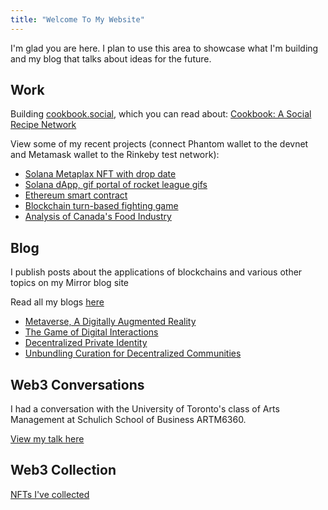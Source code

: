 ```yaml
---
title: "Welcome To My Website"
---
```


I'm glad you are here. I plan to use this area to showcase what I'm building and my blog that talks about ideas for the future.

## Work

Building [cookbook.social](cookbook.social), which you can read about: [Cookbook: A Social Recipe Network](https://mirror.xyz/0x067a679B1b56A3CA58E2F4Eb77a157E61c95e9e4/YNsehRAs5Yxq77jD3gC2Sg6gB3k0VjI8eobZZrZU144)

View some of my recent projects (connect Phantom wallet to the devnet and Metamask wallet to the Rinkeby test network):
- [Solana Metaplax NFT with drop date](https://nft-drop-starter-project-alpha-lac.vercel.app/)
- [Solana dApp, gif portal of rocket league gifs](https://gif-portal-starter.krishnacd93.repl.co/)
- [Ethereum smart contract](https://recipe-portal.krishnacd93.repl.co/)
- [Blockchain turn-based fighting game](https://nft-game-starter-project.krishnacd93.repl.co)
- [Analysis of Canada's Food Industry](https://github.com/KrishnaCD93/DAAN-Capstone-Project)

## Blog
I publish posts about the applications of blockchains and various other topics on my Mirror blog site

Read all my blogs [here](https://mirror.xyz/0x067a679B1b56A3CA58E2F4Eb77a157E61c95e9e4)
- [Metaverse, A Digitally Augmented Reality](https://mirror.xyz/0x067a679B1b56A3CA58E2F4Eb77a157E61c95e9e4/eJZKJKIXNv1R4tMeWy-sqfF5mhwvJKX9VwXPvkw7bkM)
- [The Game of Digital Interactions](https://mirror.xyz/0x067a679B1b56A3CA58E2F4Eb77a157E61c95e9e4/TnK_s0pzxDtPmtMvvw5g_yJgX-Xo1IzcjTnRUw_Kuso)
- [Decentralized Private Identity](https://mirror.xyz/0x067a679B1b56A3CA58E2F4Eb77a157E61c95e9e4/rXHgNAFTsfPZgKfg3CRmHBRsdQk8nUSsZ58LBqKUwSM)
- [Unbundling Curation for Decentralized Communities](https://mirror.xyz/0x067a679B1b56A3CA58E2F4Eb77a157E61c95e9e4/qQgCQ6C3-szK32cjQ_TBopuY7Z74idVucnhp3n7cWck)

## Web3 Conversations
I had a conversation with the University of Toronto's class of Arts Management at Schulich School of Business ARTM6360.

[View my talk here](https://www.dropbox.com/s/d1gi73u8u2lqs3r/Schulich%20AM%2BE%20Digital%20Media%20-%202022%20Class%201.mp4?dl=0)

## Web3 Collection
[NFTs I've collected](https://opensea.io/krishnaD)
